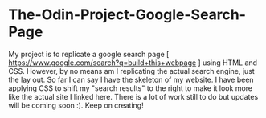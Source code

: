 # The-Odin-Project-Google-Search-Page
My project is to replicate a google search page [ https://www.google.com/search?q=build+this+webpage ] using HTML and CSS. However, by no means am I replicating the actual search engine, just the lay out. So far I can say I have the skeleton of my website. I have been applying CSS to shift my "search results" to the right to make it look more like the actual site I linked here. There is a lot of work still to do but updates will be coming soon :). Keep on creating! 
